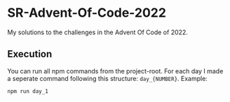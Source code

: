 # SR-Advent-Of-Code-2022
My solutions to the challenges in the Advent Of Code of 2022.

## Execution
You can run all npm commands from the project-root. For each day I made a seperate command following this structure: `day_{NUMBER}`.
Example:

```bash
npm run day_1
```
